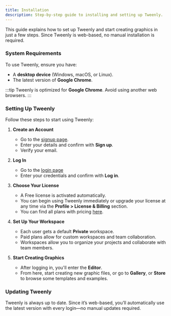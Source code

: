 ```yaml
---
title: Installation
description: Step-by-step guide to installing and setting up Tweenly.
---
```


This guide explains how to set up Tweenly and start creating graphics in just a few steps. Since Tweenly is web-based, no manual installation is required.

### System Requirements

To use Tweenly, ensure you have:

- A **desktop device** (Windows, macOS, or Linux).
- The latest version of **Google Chrome**.

:::tip
Tweenly is optimized for **Google Chrome**. Avoid using another web browsers.
:::

### Setting Up Tweenly

Follow these steps to start using Tweenly:

1. **Create an Account**
   - Go to the <a href="https://app.tween.ly/signup" target="_blank" rel="noopener noreferrer">signup page</a>.
   - Enter your details and confirm with **Sign up**.
   - Verify your email.

2. **Log In**
   - Go to the <a href="https://app.tween.ly/login" target="_blank" rel="noopener noreferrer">login page</a>
   - Enter your credentials and confirm with **Log in**.

3. **Choose Your License**
   - A Free license is activated automatically.
   - You can begin using Tweenly immediately or upgrade your license at any time via the **Profile > License & Billing** section.
   - You can find all plans with pricing <a href="https://tween.ly/#pricing" target="_blank" rel="noopener noreferrer">here</a>.

4. **Set Up Your Workspace**
   - Each user gets a default **Private** workspace.
   - Paid plans allow for custom workspaces and team collaboration.
   - Workspaces allow you to organize your projects and collaborate with team members.

5. **Start Creating Graphics**
   - After logging in, you'll enter the **Editor**.
   - From here, start creating new graphic files, or go to **Gallery**, or **Store** to browse some templates and examples.

<!-- ### Optimizing Chrome for Tweenly

For the best performance, adjust these **Chrome settings**:

- **Enable Hardware Acceleration**: 
   - Go to **Settings > System** and toggle on **Use hardware acceleration when available** for smoother performance when working with complex animations.
- **Clear Cache Regularly**: 
   - Prevent conflicts with Tweenly updates by clearing cache under **Settings > Privacy and Security > Clear browsing data**.
- **Pop-up Blockers**: 
   - Allow Tweenly pop-ups to ensure smooth exporting and publishing. -->

### Updating Tweenly

Tweenly is always up to date. Since it’s web-based, you’ll automatically use the latest version with every login—no manual updates required.

